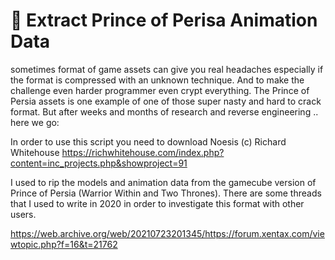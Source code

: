# :crown: Extract Prince of Perisa Animation Data

sometimes format of game assets can give you real headaches especially if the format is compressed with an unknown technique. And to make the challenge even harder programmer even crypt everything. The Prince of Persia assets is one example of one of those super nasty and hard to crack format. But after weeks and months of research and reverse engineering .. here we go:


In order to use this script you need to download Noesis (c) Richard Whitehouse
https://richwhitehouse.com/index.php?content=inc_projects.php&showproject=91

I used to rip the models and animation data from the gamecube version of Prince of Persia (Warrior Within and Two Thrones). There are some threads that I used to write in 2020 in order to investigate this format with other users.

https://web.archive.org/web/20210723201345/https://forum.xentax.com/viewtopic.php?f=16&t=21762
